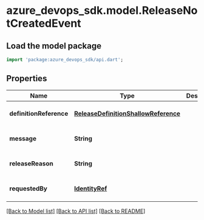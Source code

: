 # azure_devops_sdk.model.ReleaseNotCreatedEvent

## Load the model package
```dart
import 'package:azure_devops_sdk/api.dart';
```

## Properties
Name | Type | Description | Notes
------------ | ------------- | ------------- | -------------
**definitionReference** | [**ReleaseDefinitionShallowReference**](ReleaseDefinitionShallowReference.md) |  | [optional] [default to null]
**message** | **String** |  | [optional] [default to null]
**releaseReason** | **String** |  | [optional] [default to null]
**requestedBy** | [**IdentityRef**](IdentityRef.md) |  | [optional] [default to null]

[[Back to Model list]](../README.md#documentation-for-models) [[Back to API list]](../README.md#documentation-for-api-endpoints) [[Back to README]](../README.md)


